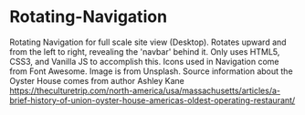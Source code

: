 # Rotating-Navigation

Rotating Navigation for full scale site view (Desktop). Rotates upward and from the left to right,
revealing the 'navbar' behind it. Only uses HTML5, CSS3, and Vanilla JS to accomplish this. Icons used in Navigation come from Font Awesome. Image is from Unsplash. Source information about the Oyster House comes from author Ashley Kane https://theculturetrip.com/north-america/usa/massachusetts/articles/a-brief-history-of-union-oyster-house-americas-oldest-operating-restaurant/